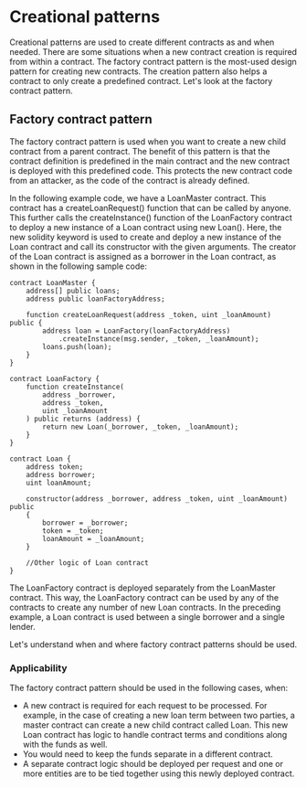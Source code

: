 # Creational patterns

Creational patterns are used to create different contracts as and when needed. There are some situations when a new contract creation is required from within a contract. The factory contract pattern is the most-used design pattern for creating new contracts. The creation pattern also helps a contract to only create a predefined contract. Let's look at the factory contract pattern.

## Factory contract pattern

The factory contract pattern is used when you want to create a new child contract from a parent contract. The benefit of this pattern is that the contract definition is predefined in the main contract and the new contract is deployed with this predefined code. This protects the new contract code from an attacker, as the code of the contract is already defined.

In the following example code, we have a LoanMaster contract. This contract has a createLoanRequest() function that can be called by anyone. This further calls the createInstance() function of the LoanFactory contract to deploy a new instance of a Loan contract using new Loan(). Here, the new solidity keyword is used to create and deploy a new instance of the Loan contract and call its constructor with the given arguments. The creator of the Loan contract is assigned as a borrower in the Loan contract, as shown in the following sample code:

```
contract LoanMaster {
    address[] public loans;
    address public loanFactoryAddress;

    function createLoanRequest(address _token, uint _loanAmount) public {
        address loan = LoanFactory(loanFactoryAddress)
            .createInstance(msg.sender, _token, _loanAmount);
        loans.push(loan);
    }
}

contract LoanFactory {
    function createInstance(
        address _borrower,
        address _token,
        uint _loanAmount
    ) public returns (address) {
        return new Loan(_borrower, _token, _loanAmount);
    }
}

contract Loan {
    address token;
    address borrower;
    uint loanAmount;

    constructor(address _borrower, address _token, uint _loanAmount) public
    {
        borrower = _borrower;
        token = _token;
        loanAmount = _loanAmount;
    }

    //Other logic of Loan contract
}
```

The LoanFactory contract is deployed separately from the LoanMaster contract. This way, the LoanFactory contract can be used by any of the contracts to create any number of new Loan contracts. In the preceding example, a Loan contract is used between a single borrower and a single lender.

Let's understand when and where factory contract patterns should be used.

### Applicability

The factory contract pattern should be used in the following cases, when:

- A new contract is required for each request to be processed. For example, in the case of creating a new loan term between two parties, a master contract can create a new child contract called Loan. This new Loan contract has logic to handle contract terms and conditions along with the funds as well.
- You would need to keep the funds separate in a different contract.
- A separate contract logic should be deployed per request and one or more entities are to be tied together using this newly deployed contract.
